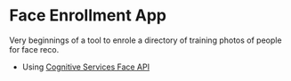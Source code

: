# Face Enrollment App

Very beginnings of a tool to enrole a directory of training photos of people for face reco.

* Using [Cognitive Services Face API](https://westus.dev.cognitive.microsoft.com/docs/services/563879b61984550e40cbbe8d/operations/563879b61984550f30395239)